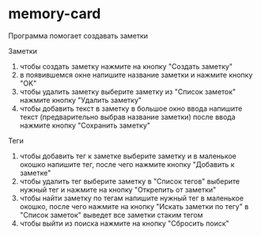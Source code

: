 # memory-card
Программа помогает создавать заметки

Заметки

1) чтобы создать заметку нажмите на кнопку "Создать заметку"
2) в появившемся окне напишите название заметки и нажмите кнопку "OK"
3) чтобы удалить заметку выберите заметку из "Список заметок" нажмите кнопку "Удалить заметку"
4) чтобы добавить текст в заметку в большое окно ввода напишите текст (предварительно выбрав название заметки) после ввода нажмите кнопку "Сохранить заметку"

Теги

1) чтобы добавить тег к заметке выберите заметку и в маленькое окошко напишите тег, после чего нажмите кнопку "Добавить к заметке"
2) чтобы удалить тег выберите заметку в "Список тегов" выберите нужный тег и нажмите на кнопку "Открепить от заметки"
3) чтобы найти заметку по тегам напишите нужный тег в маленькое окошко, после чего нажмите на кнопку "Искать заметки по тегу" в "Список заметок" выведет все заметки стаким тегом
4) чтобы выйти из поиска нажмите на кнопку "Сбросить поиск"
